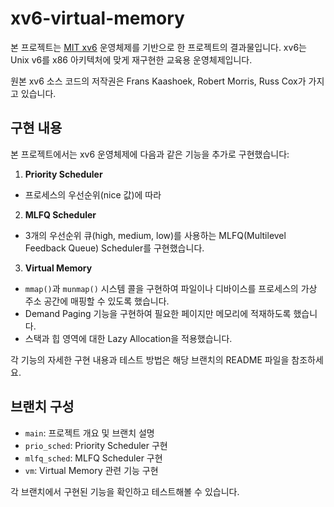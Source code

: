 # xv6-virtual-memory

본 프로젝트는 [MIT xv6](https://pdos.csail.mit.edu/6.828/2022/xv6.html) 운영체제를 기반으로 한 프로젝트의 결과물입니다. xv6는 Unix v6를 x86 아키텍처에 맞게 재구현한 교육용 운영체제입니다.

원본 xv6 소스 코드의 저작권은 Frans Kaashoek, Robert Morris, Russ Cox가 가지고 있습니다.

## 구현 내용

본 프로젝트에서는 xv6 운영체제에 다음과 같은 기능을 추가로 구현했습니다:

1. **Priority Scheduler**
  - 프로세스의 우선순위(nice 값)에 따라
2. **MLFQ Scheduler**
  - 3개의 우선순위 큐(high, medium, low)를 사용하는 MLFQ(Multilevel Feedback Queue) Scheduler를 구현했습니다.

3. **Virtual Memory**
  - `mmap()`과 `munmap()` 시스템 콜을 구현하여 파일이나 디바이스를 프로세스의 가상 주소 공간에 매핑할 수 있도록 했습니다.
  - Demand Paging 기능을 구현하여 필요한 페이지만 메모리에 적재하도록 했습니다.
  - 스택과 힙 영역에 대한 Lazy Allocation을 적용했습니다.
  
각 기능의 자세한 구현 내용과 테스트 방법은 해당 브랜치의 README 파일을 참조하세요.

## 브랜치 구성

- `main`: 프로젝트 개요 및 브랜치 설명
- `prio_sched`: Priority Scheduler 구현
- `mlfq_sched`: MLFQ Scheduler 구현
- `vm`: Virtual Memory 관련 기능 구현

각 브랜치에서 구현된 기능을 확인하고 테스트해볼 수 있습니다.
